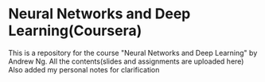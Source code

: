 # Neural Networks and Deep Learning(Coursera)
This is a repository for the course "Neural Networks and Deep Learning" by Andrew Ng.
All the contents(slides and assignments are uploaded here)
Also added my personal notes for clarification
